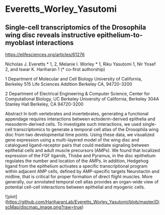 # Everetts_Worley_Yasutomi
 
## Single-cell transcriptomics of the Drosophila wing disc reveals instructive epithelium-to-myoblast interactions

https://elifesciences.org/articles/61276

Nicholas J. Everetts * 1, 2, Melanie I. Worley * 1, Riku Yasutomi 1, Nir Yosef 2, and Iswar K. Hariharan 1
(* co-first authorship)
 
1 Department of Molecular and Cell Biology
University of California, Berkeley
515 Life Sciences Addition
Berkeley CA, 94720-3200
 
2 Department of Electrical Engineering & Computer Science,
Center for Computational Biology, UC Berkeley
University of California, Berkeley
304A Stanley Hall
Berkeley, CA 94720-3200


Abstract
In both vertebrates and invertebrates, generating a functional appendage requires interactions between ectoderm-derived epithelia and mesoderm-derived cells. To investigate such interactions, we used single-cell transcriptomics to generate a temporal cell atlas of the Drosophila wing disc from two developmental time points. Using these data, we visualized gene expression using a multi-layered model of the wing disc and catalogued ligand-receptor pairs that could mediate signaling between epithelial cells and adult muscle precursors (AMPs). We found that localized expression of the FGF ligands, Thisbe and Pyramus, in the disc epithelium regulates the number and location of the AMPs. In addition, Hedgehog ligand from the epithelium activates a specific transcriptional program within adjacent AMP cells, defined by AMP-specific targets Neurotactin and midline, that is critical for proper formation of direct flight muscles. More generally, our annotated temporal cell atlas provides an organ-wide view of potential cell-cell interactions between epithelial and myogenic cells. 

![plot] (https://github.com/HariharanLab/Everetts_Worley_Yasutomi/blob/master/DiscMap/discmap_image.png?raw=true)

